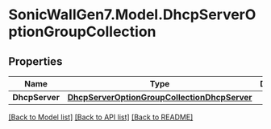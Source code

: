 # SonicWallGen7.Model.DhcpServerOptionGroupCollection

## Properties

Name | Type | Description | Notes
------------ | ------------- | ------------- | -------------
**DhcpServer** | [**DhcpServerOptionGroupCollectionDhcpServer**](DhcpServerOptionGroupCollectionDhcpServer.md) |  | [optional] 

[[Back to Model list]](../README.md#documentation-for-models) [[Back to API list]](../README.md#documentation-for-api-endpoints) [[Back to README]](../README.md)

